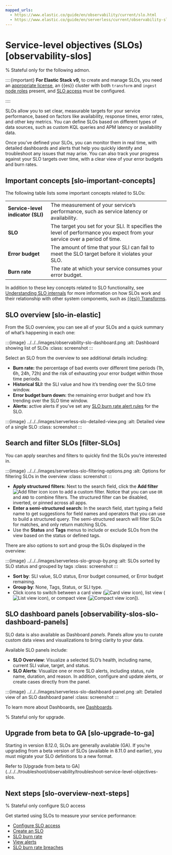 ```yaml
---
mapped_urls:
  - https://www.elastic.co/guide/en/observability/current/slo.html
  - https://www.elastic.co/guide/en/serverless/current/observability-slos.html
---
```

# Service-level objectives (SLOs) [observability-slos]

% Stateful only for the following admon.

::::{important}
**For Elastic Stack v9,** to create and manage SLOs, you need an [appropriate license](https://www.elastic.co/subscriptions), an {{es}} cluster with both `transform` and `ingest` [node roles](asciidocalypse://docs/elasticsearch/docs/reference/elasticsearch/configuration-reference/node-settings.md#node-roles) present, and [SLO access](../../../solutions/observability/incident-management/configure-service-level-objective-slo-access.md) must be configured.

::::

SLOs allow you to set clear, measurable targets for your service performance, based on factors like availability, response times, error rates, and other key metrics. You can define SLOs based on different types of data sources, such as custom KQL queries and APM latency or availability data.

Once you’ve defined your SLOs, you can monitor them in real time, with detailed dashboards and alerts that help you quickly identify and troubleshoot any issues that may arise. You can also track your progress against your SLO targets over time, with a clear view of your error budgets and burn rates.


## Important concepts [slo-important-concepts]

The following table lists some important concepts related to SLOs:

|  |  |
| --- | --- |
| **Service-level indicator (SLI)** | The measurement of your service’s performance, such as service latency or availability. |
| **SLO** | The target you set for your SLI. It specifies the level of performance you expect from your service over a period of time. |
| **Error budget** | The amount of time that your SLI can fail to meet the SLO target before it violates your SLO. |
| **Burn rate** | The rate at which your service consumes your error budget. |

In addition to these key concepts related to SLO functionality, see [Understanding SLO internals](../../../troubleshoot/observability/troubleshoot-service-level-objectives-slos.md#slo-understanding-slos) for more information on how SLOs work and their relationship with other system components, such as [{{es}} Transforms](../../../explore-analyze/transforms.md).


## SLO overview [slo-in-elastic]

From the SLO overview, you can see all of your SLOs and a quick summary of what’s happening in each one:

:::{image} ../../../images/observability-slo-dashboard.png
:alt: Dashboard showing list of SLOs
:class: screenshot
:::

Select an SLO from the overview to see additional details including:

* **Burn rate:** the percentage of bad events over different time periods (1h, 6h, 24h, 72h) and the risk of exhausting your error budget within those time periods.
* **Historical SLI:** the SLI value and how it’s trending over the SLO time window.
* **Error budget burn down:** the remaining error budget and how it’s trending over the SLO time window.
* **Alerts:** active alerts if you’ve set any [SLO burn rate alert rules](../../../solutions/observability/incident-management/create-an-slo-burn-rate-rule.md) for the SLO.

:::{image} ../../../images/serverless-slo-detailed-view.png
:alt: Detailed view of a single SLO
:class: screenshot
:::


## Search and filter SLOs [filter-SLOs]

You can apply searches and filters to quickly find the SLOs you’re interested in.

:::{image} ../../../images/serverless-slo-filtering-options.png
:alt: Options for filtering SLOs in the overview
:class: screenshot
:::

* **Apply structured filters:** Next to the search field, click the **Add filter** ![Add filter icon](../../../images/serverless-plusInCircleFilled.svg "") icon to add a custom filter. Notice that you can use `OR` and `AND` to combine filters. The structured filter can be disabled, inverted, or pinned across all apps.
* **Enter a semi-structured search:** In the search field, start typing a field name to get suggestions for field names and operators that you can use to build a structured query. The semi-structured search will filter SLOs for matches, and only return matching SLOs.
* Use the **Status** and **Tags** menus to include or exclude SLOs from the view based on the status or defined tags.

There are also options to sort and group the SLOs displayed in the overview:

:::{image} ../../../images/serverless-slo-group-by.png
:alt: SLOs sorted by SLO status and grouped by tags
:class: screenshot
:::

* **Sort by**: SLI value, SLO status, Error budget consumed, or Error budget remaining.
* **Group by**: None, Tags, Status, or SLI type.
* Click icons to switch between a card view (![Card view icon](../../../images/serverless-apps.svg "")), list view (![List view icon](../../../images/serverless-list.svg "")), or compact view (![Compact view icon](../../../images/serverless-tableDensityCompact.svg "")]).


## SLO dashboard panels [observability-slos-slo-dashboard-panels]

SLO data is also available as Dashboard *panels*. Panels allow you to curate custom data views and visualizations to bring clarity to your data.

Available SLO panels include:

* **SLO Overview**: Visualize a selected SLO’s health, including name, current SLI value, target, and status.
* **SLO Alerts**: Visualize one or more SLO alerts, including status, rule name, duration, and reason. In addition, configure and update alerts, or create cases directly from the panel.

:::{image} ../../../images/serverless-slo-dashboard-panel.png
:alt: Detailed view of an SLO dashboard panel
:class: screenshot
:::

To learn more about Dashboards, see [Dashboards](../../../solutions/observability/get-started/get-started-with-dashboards.md).

% Stateful only for upgrade.

## Upgrade from beta to GA [slo-upgrade-to-ga]

Starting in version 8.12.0, SLOs are generally available (GA). If you’re upgrading from a beta version of SLOs (available in 8.11.0 and earlier), you must migrate your SLO definitions to a new format.

Refer to [Upgrade from beta to GA](../../../troubleshoot/observability/troubleshoot-service-level-objectives-slos.


## Next steps [slo-overview-next-steps]

% Stateful only configure SLO access

Get started using SLOs to measure your service performance:

* [Configure SLO access](../../../solutions/observability/incident-management/configure-service-level-objective-slo-access.md)
* [Create an SLO](../../../solutions/observability/incident-management/create-an-slo.md)
* [SLO burn rate](../../../solutions/observability/incident-management/create-an-slo-burn-rate-rule.md)
* [View alerts](../../../solutions/observability/incident-management/view-alerts.md)
* [SLO burn rate breaches](../../../solutions/observability/incident-management/triage-slo-burn-rate-breaches.md)